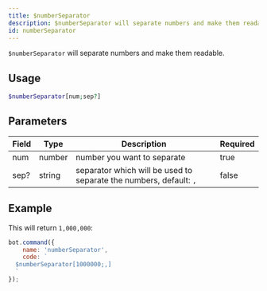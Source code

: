 ```yaml
---
title: $numberSeparator
description: $numberSeparator will separate numbers and make them readable.
id: numberSeparator
---
```


`$numberSeparator` will separate numbers and make them readable.

## Usage

```php
$numberSeparator[num;sep?]
```

## Parameters

| Field | Type   | Description                                                        | Required |
|-------|--------|--------------------------------------------------------------------|----------|
| num   | number | number you want to separate                                        | true     |
| sep?  | string | separator which will be used to separate the numbers, default: `,` | false    |

## Example

This will return `1,000,000`:

```javascript
bot.command({
    name: 'numberSeparator',
    code: `
  $numberSeparator[1000000;,]
  `
});
```
